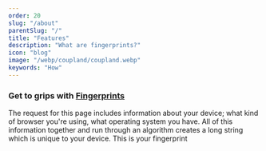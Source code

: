 ```yaml
---
order: 20
slug: "/about"
parentSlug: "/"
title: "Features"
description: "What are fingerprints?"
icon: "blog"
image: "/webp/coupland/coupland.webp"
keywords: "How"
---
```


### Get to grips with [Fingerprints](./about/fingerprint)

The request for this page includes information about your device; what kind of browser you're using, what operating system you have. All of this information together and run through an algorithm creates a long string which is unique to your device. This is your fingerprint